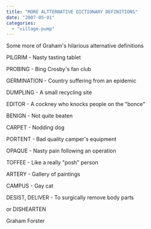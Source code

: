 ```yaml
---
title: "MORE ALTTERNATIVE DICTIONARY DEFINITIONS"
date: "2007-05-01"
categories: 
  - "village-pump"
---
```


Some more of Graham's hilarious alternative definitions

PILGRIM - Nasty tasting tablet

PROBING - Bing Crosby's fan club

GERMINATION - Country suffering from an epidemic

DUMPLING - A small recycling site

EDITOR - A cockney who knocks people on the "bonce"

BENIGN - Not quite beaten

CARPET - Nodding dog

PORTENT - Bad quality camper's equipment

OPAQUE - Nasty pain following an operation

TOFFEE - Like a really "posh" person

ARTERY - Gallery of paintings

CAMPUS - Gay cat

DESIST, DELIVER - To surgically remove body parts

or DISHEARTEN

Graham Forster
